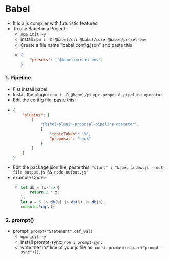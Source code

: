 # Babel

-   It is a js compiler with futuristic features
-   To use Babel in a Project:-
    -   `npm init -y`
    -   install `npm i -D @babel/cli @babel/core @babel/preset-env`
    -   Create a file name "babel.config.json" and paste this
    -   ```json
        {
            "presets": ["@babel/preset-env"]
        }
        ```

### 1. Pipeline

-   Fist install babel
-   Install the plugin: `npm i -D @babel/plugin-proposal-pipeline-operator`
-   Edit the config file, paste this:-
-   ```json
    {
        "plugins": [
            [
                "@babel/plugin-proposal-pipeline-operator",
                {
                    "topicToken": "%",
                    "proposal": "hack"
                }
            ]
        ]
    }
    ```
-   Edit the package.json file, paste this: `"start" : "babel index.js --out-file output.js && node output.js"`
-   example Code:-
    -   ```js
        let db = (x) => {
            return 2 * x;
        };
        let a = 5 |> db(%) |> db(%) |> db(%);
        console.log(a);
        ```

### 2. prompt()

-   prompt: `prompt("Statement",def_val)`
    -   `npm init -y`
    -   install prompt-sync: `npm i prompt-sync`
    -   write the first line of your js file as: `const prompt=require("prompt-sync")();`
